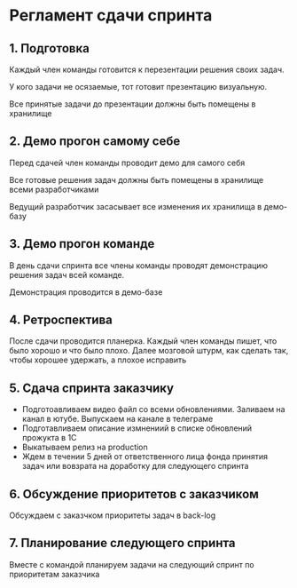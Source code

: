 # Регламент сдачи спринта

## 1. Подготовка

Каждый член команды готовится к перезентации решения своих задач.

У кого задачи не осязаемые, тот готовит презентацию визуальную.

Все принятые задачи до презентации должны быть помещены в хранилище

## 2. Демо прогон самому себе

Перед сдачей член команды проводит демо для самого себя

Все готовые решения задач должны быть помещены в хранилище всеми разработчиками

Ведущий разработчик засасывает все изменения их хранилища в демо-базу

## 3. Демо прогон команде

В день сдачи спринта все члены команды проводят демонстрацию решения задач всей команде.

Демонстрация проводится в демо-базе

## 4. Ретроспектива

После сдачи проводится планерка. Каждый член команды пишет, что было хорошо и что было плохо. Далее мозговой штурм, как сделать так, чтобы хорошее удержать, а плохое исправить

## 5. Сдача спринта заказчику

* Подготоавливаем видео файл со всеми обновлениями. Заливаем на канал в ютубе. Выпускаем на канале в телеграме 
* Подготавливаем описание измнениий в списке обновлений прожукта в 1С
* Выкатываем релиз на production
* Ждем в течении 5 дней от ответственного лица фонда принятия задач или вовзрата на доработку для следующего спринта

## 6. Обсуждение приоритетов с заказчиком

Обсуждаем с заказчком приоритеты задач в back-log

## 7. Планирование следующего спринта

Вместе с командой планируем задачи на следующий спринт по приоритетам заказчика

